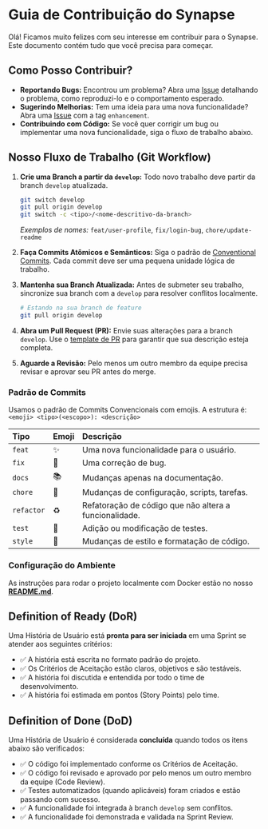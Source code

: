 # Guia de Contribuição do Synapse

Olá\! Ficamos muito felizes com seu interesse em contribuir para o Synapse. Este documento contém tudo que você precisa para começar.

## Como Posso Contribuir?

  * **Reportando Bugs:** Encontrou um problema? Abra uma [Issue](https://github.com/unb-mds/2025-2-Synapse/issues) detalhando o problema, como reproduzi-lo e o comportamento esperado.
  * **Sugerindo Melhorias:** Tem uma ideia para uma nova funcionalidade? Abra uma [Issue](https://github.com/unb-mds/2025-2-Synapse/issues) com a tag `enhancement`.
  * **Contribuindo com Código:** Se você quer corrigir um bug ou implementar uma nova funcionalidade, siga o fluxo de trabalho abaixo.

## Nosso Fluxo de Trabalho (Git Workflow)

1.  **Crie uma Branch a partir da `develop`:** Todo novo trabalho deve partir da branch `develop` atualizada.

    ```sh
    git switch develop
    git pull origin develop
    git switch -c <tipo>/<nome-descritivo-da-branch>
    ```

    *Exemplos de nomes:* `feat/user-profile`, `fix/login-bug`, `chore/update-readme`

2.  **Faça Commits Atômicos e Semânticos:** Siga o padrão de [Conventional Commits](https://www.conventionalcommits.org/pt-br). Cada commit deve ser uma pequena unidade lógica de trabalho.

3.  **Mantenha sua Branch Atualizada:** Antes de submeter seu trabalho, sincronize sua branch com a `develop` para resolver conflitos localmente.

    ```sh
    # Estando na sua branch de feature
    git pull origin develop
    ```

4.  **Abra um Pull Request (PR):** Envie suas alterações para a branch `develop`. Use o [template de PR](PULL_REQUEST_TEMPLATE.md) para garantir que sua descrição esteja completa.

5.  **Aguarde a Revisão:** Pelo menos um outro membro da equipe precisa revisar e aprovar seu PR antes do merge.

### Padrão de Commits

Usamos o padrão de Commits Convencionais com emojis. A estrutura é: `<emoji> <tipo>(<escopo>): <descrição>`

| Tipo | Emoji | Descrição |
| :--- | :--- | :--- |
| `feat` | ✨ | Uma nova funcionalidade para o usuário. |
| `fix` | 🐛 | Uma correção de bug. |
| `docs`| 📚 | Mudanças apenas na documentação. |
| `chore`| 🔧 | Mudanças de configuração, scripts, tarefas. |
| `refactor`| ♻️ | Refatoração de código que não altera a funcionalidade. |
| `test`| 🧪 | Adição ou modificação de testes. |
| `style`| 💄 | Mudanças de estilo e formatação de código. |

### Configuração do Ambiente

As instruções para rodar o projeto localmente com Docker estão no nosso **[README.md](README.md)**.

## Definition of Ready (DoR)

Uma História de Usuário está **pronta para ser iniciada** em uma Sprint se atender aos seguintes critérios:

  * ✅ A história está escrita no formato padrão do projeto.
  * ✅ Os Critérios de Aceitação estão claros, objetivos e são testáveis.
  * ✅ A história foi discutida e entendida por todo o time de desenvolvimento.
  * ✅ A história foi estimada em pontos (Story Points) pelo time.

## Definition of Done (DoD)

Uma História de Usuário é considerada **concluída** quando todos os itens abaixo são verificados:

  * ✅ O código foi implementado conforme os Critérios de Aceitação.
  * ✅ O código foi revisado e aprovado por pelo menos um outro membro da equipe (Code Review).
  * ✅ Testes automatizados (quando aplicáveis) foram criados e estão passando com sucesso.
  * ✅ A funcionalidade foi integrada à branch `develop` sem conflitos.
  * ✅ A funcionalidade foi demonstrada e validada na Sprint Review.